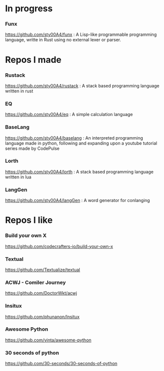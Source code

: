 # In progress

### Funx
https://github.com/sty00A4/funx
: A Lisp-like programmable programming language, writte in Rust using no external lexer or parser.

# Repos I made

### Rustack
https://github.com/sty00A4/rustack
: A stack based programming language written in rust

### EQ
https://github.com/sty00A4/eq
: A simple calculation language

### BaseLang
https://github.com/sty00A4/baselang
: An interpreted programming language made in python, following and expanding upon a youtube tutorial series made by CodePulse

### Lorth
https://github.com/sty00A4/lorth
: A stack based programming language written in lua

### LangGen
https://github.com/sty00A4/langGen
: A word generator for conlanging

# Repos I like

### Build your own X
https://github.com/codecrafters-io/build-your-own-x
### Textual
https://github.com/Textualize/textual
### ACWJ - Comiler Journey
https://github.com/DoctorWkt/acwj
### Insitux
https://github.com/phunanon/Insitux
### Awesome Python
https://github.com/vinta/awesome-python
### 30 seconds of python
https://github.com/30-seconds/30-seconds-of-python
